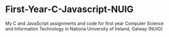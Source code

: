 # First-Year-C-Javascript-NUIG
My C and JavaScript assignments and code for first year Computer Science and Information Technology in Nationa University of Ireland, Galway (NUIG)
